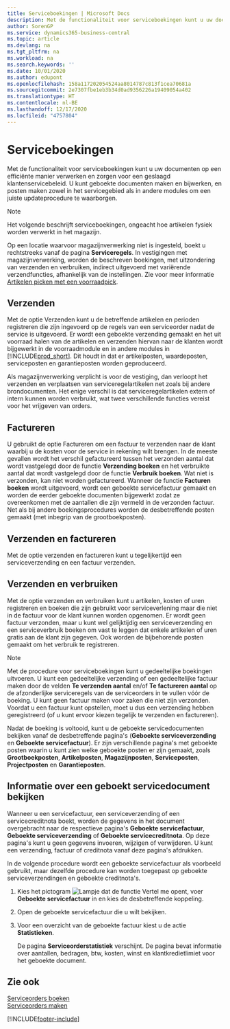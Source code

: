 ```yaml
---
title: Serviceboekingen | Microsoft Docs
description: Met de functionaliteit voor serviceboekingen kunt u uw documenten op een efficiënte manier verwerken en zorgen voor een geslaagd klantenservicebeleid. U kunt geboekte documenten maken en bijwerken, en posten maken zowel in het servicegebied als in andere modules om een juiste updateprocedure te waarborgen.
author: SorenGP
ms.service: dynamics365-business-central
ms.topic: article
ms.devlang: na
ms.tgt_pltfrm: na
ms.workload: na
ms.search.keywords: ''
ms.date: 10/01/2020
ms.author: edupont
ms.openlocfilehash: 158a117202054524aa8014787c813f1cea70681a
ms.sourcegitcommit: 2e7307fbe1eb3b34d0ad9356226a19409054a402
ms.translationtype: HT
ms.contentlocale: nl-BE
ms.lasthandoff: 12/17/2020
ms.locfileid: "4757804"
---
```

# <a name="service-posting"></a>Serviceboekingen
Met de functionaliteit voor serviceboekingen kunt u uw documenten op een efficiënte manier verwerken en zorgen voor een geslaagd klantenservicebeleid. U kunt geboekte documenten maken en bijwerken, en posten maken zowel in het servicegebied als in andere modules om een juiste updateprocedure te waarborgen.  

> [!NOTE]  
>  Het volgende beschrijft serviceboekingen, ongeacht hoe artikelen fysiek worden verwerkt in het magazijn.  
>   
>  Op een locatie waarvoor magazijnverwerking niet is ingesteld, boekt u rechtstreeks vanaf de pagina **Serviceregels**. In vestigingen met magazijnverwerking, worden de beschreven boekingen, met uitzondering van verzenden en verbruiken, indirect uitgevoerd met variërende verzendfuncties, afhankelijk van de instellingen. Zie voor meer informatie [Artikelen picken met een voorraadpick](warehouse-how-to-pick-items-with-inventory-picks.md).  

## <a name="ship"></a>Verzenden  
Met de optie Verzenden kunt u de betreffende artikelen en perioden registreren die zijn ingevoerd op de regels van een serviceorder nadat de service is uitgevoerd. Er wordt een geboekte verzending gemaakt en het uit voorraad halen van de artikelen en verzenden hiervan naar de klanten wordt bijgewerkt in de voorraadmodule en in andere modules in [!INCLUDE[prod_short](includes/prod_short.md)]. Dit houdt in dat er artikelposten, waardeposten, serviceposten en garantieposten worden geproduceerd.  

Als magazijnverwerking verplicht is voor de vestiging, dan verloopt het verzenden en verplaatsen van serviceregelartikelen net zoals bij andere brondocumenten. Het enige verschil is dat serviceregelartikelen extern of intern kunnen worden verbruikt, wat twee verschillende functies vereist voor het vrijgeven van orders.

## <a name="invoice"></a>Factureren  
U gebruikt de optie Factureren om een factuur te verzenden naar de klant waarbij u de kosten voor de service in rekening wilt brengen. In de meeste gevallen wordt het verschil gefactureerd tussen het verzonden aantal dat wordt vastgelegd door de functie **Verzending boeken** en het verbruikte aantal dat wordt vastgelegd door de functie **Verbruik boeken**. Wat niet is verzonden, kan niet worden gefactureerd. Wanneer de functie **Facturen boeken** wordt uitgevoerd, wordt een geboekte servicefactuur gemaakt en worden de eerder geboekte documenten bijgewerkt zodat ze overeenkomen met de aantallen die zijn vermeld in de verzonden factuur. Net als bij andere boekingsprocedures worden de desbetreffende posten gemaakt (met inbegrip van de grootboekposten).  

## <a name="ship-and-invoice"></a>Verzenden en factureren  
Met de optie verzenden en factureren kunt u tegelijkertijd een serviceverzending en een factuur verzenden.  

## <a name="ship-and-consume"></a>Verzenden en verbruiken  
Met de optie verzenden en verbruiken kunt u artikelen, kosten of uren registreren en boeken die zijn gebruikt voor serviceverlening maar die niet in de factuur voor de klant kunnen worden opgenomen. Er wordt geen factuur verzonden, maar u kunt wel gelijktijdig een serviceverzending en een serviceverbruik boeken om vast te leggen dat enkele artikelen of uren gratis aan de klant zijn gegeven. Ook worden de bijbehorende posten gemaakt om het verbruik te registreren.  

> [!NOTE]  
>  Met de procedure voor serviceboekingen kunt u gedeeltelijke boekingen uitvoeren. U kunt een gedeeltelijke verzending of een gedeeltelijke factuur maken door de velden **Te verzenden aantal** en/of **Te factureren aantal** op de afzonderlijke serviceregels van de serviceorders in te vullen vóór de boeking. U kunt geen factuur maken voor zaken die niet zijn verzonden. Voordat u een factuur kunt opstellen, moet u dus een verzending hebben geregistreerd (of u kunt ervoor kiezen tegelijk te verzenden en factureren).  

Nadat de boeking is voltooid, kunt u de geboekte servicedocumenten bekijken vanaf de desbetreffende pagina's (**Geboekte serviceverzending** en **Geboekte servicefactuur**). Er zijn verschillende pagina's met geboekte posten waarin u kunt zien welke geboekte posten er zijn gemaakt, zoals **Grootboekposten**, **Artikelposten**, **Magazijnposten**, **Serviceposten**, **Projectposten** en **Garantieposten**.  

## <a name="to-view-information-about-a-posted-service-document"></a>Informatie over een geboekt servicedocument bekijken  
Wanneer u een servicefactuur, een serviceverzending of een servicecreditnota boekt, worden de gegevens in het document overgebracht naar de respectieve pagina's **Geboekte servicefactuur**, **Geboekte serviceverzending** of **Geboekte servicecreditnota**. Op deze pagina's kunt u geen gegevens invoeren, wijzigen of verwijderen. U kunt een verzending, factuur of creditnota vanaf deze pagina's afdrukken.  

In de volgende procedure wordt een geboekte servicefactuur als voorbeeld gebruikt, maar dezelfde procedure kan worden toegepast op geboekte serviceverzendingen en geboekte creditnota's.  

1. Kies het pictogram ![Lampje dat de functie Vertel me opent](media/ui-search/search_small.png "Vertel me wat u wilt doen"), voer **Geboekte servicefactuur** in en kies de desbetreffende koppeling.  
2. Open de geboekte servicefactuur die u wilt bekijken.  
3. Voor een overzicht van de geboekte factuur kiest u de actie **Statistieken**.  

    De pagina **Serviceorderstatistiek** verschijnt. De pagina bevat informatie over aantallen, bedragen, btw, kosten, winst en klantkredietlimiet voor het geboekte document.

## <a name="see-also"></a>Zie ook  
[Serviceorders boeken](service-how-to-post-service-orders.md)   
[Serviceorders maken](service-how-to-create-service-orders.md)


[!INCLUDE[footer-include](includes/footer-banner.md)]